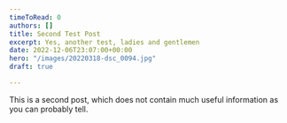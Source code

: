 ```yaml
---
timeToRead: 0
authors: []
title: Second Test Post
excerpt: Yes, another test, ladies and gentlemen
date: 2022-12-06T23:07:00+00:00
hero: "/images/20220318-dsc_0094.jpg"
draft: true

---
```

This is a second post, which does not contain much useful information as you can probably tell.